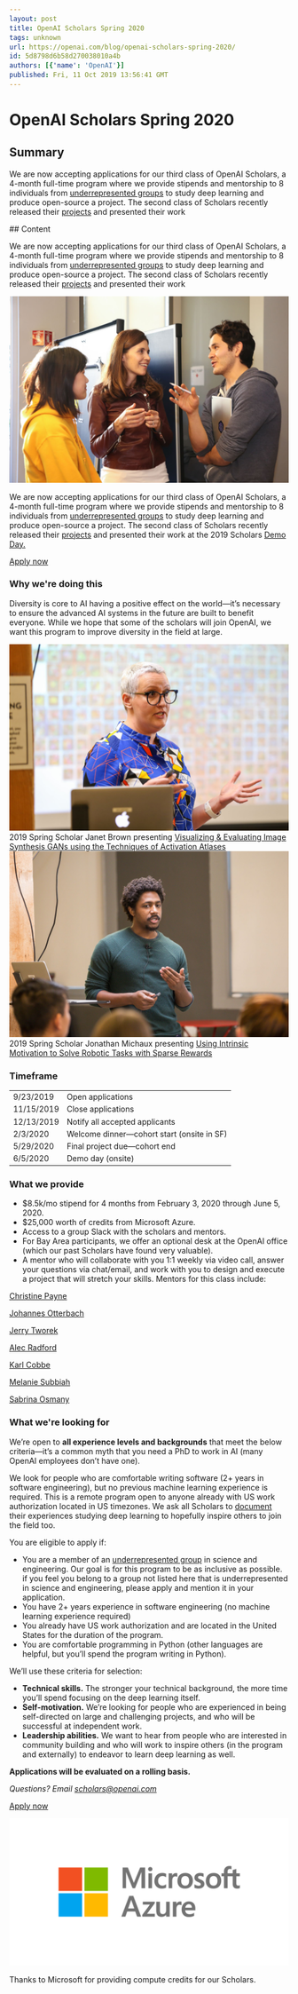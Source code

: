 ```yaml
---
layout: post
title: OpenAI Scholars Spring 2020
tags: unknown
url: https://openai.com/blog/openai-scholars-spring-2020/
id: 5d8798d6b58d270038010a4b
authors: [{'name': 'OpenAI'}]
published: Fri, 11 Oct 2019 13:56:41 GMT
---
```


# OpenAI Scholars Spring 2020
## Summary
<!--kg-card-begin: markdown--><div class="js-excerpt">
<p>We are now accepting applications for our third class of OpenAI Scholars, a 4-month full-time program where we provide stipends and mentorship to 8 individuals from <a href="https://www.nsf.gov/statistics/2017/nsf17310/digest/introduction/">underrepresented groups</a> to study deep learning and produce open-source a project. The second class of Scholars recently released their <a href="https://openai.com/blog/openai-scholars-class-of-19/">projects</a> and presented their work</p></div>
## Content
<!--kg-card-begin: markdown--><div class="js-excerpt">
<p>We are now accepting applications for our third class of OpenAI Scholars, a 4-month full-time program where we provide stipends and mentorship to 8 individuals from <a href="https://www.nsf.gov/statistics/2017/nsf17310/digest/introduction/">underrepresented groups</a> to study deep learning and produce open-source a project. The second class of Scholars recently released their <a href="https://openai.com/blog/openai-scholars-class-of-19/">projects</a> and presented their work</p></div>
<!--kg-card-begin: markdown--><div class="js-excerpt">
<img alt="OpenAI Scholars Spring 2020" src="images/IMG_7650.jpg"/><p>We are now accepting applications for our third class of OpenAI Scholars, a 4-month full-time program where we provide stipends and mentorship to 8 individuals from <a href="https://www.nsf.gov/statistics/2017/nsf17310/digest/introduction/">underrepresented groups</a> to study deep learning and produce open-source a project. The second class of Scholars recently released their <a href="https://openai.com/blog/openai-scholars-class-of-19/">projects</a> and presented their work at the 2019 Scholars <a href="https://www.youtube.com/watch?v=4u218xVkjmQ">Demo Day.</a></p>
</div>
<section class="btns"><a class="btn btn-padded icon-external right disabled" href="https://jobs.lever.co/openai/d30e1f04-b548-4503-ba8b-9853cb49bdc7">Apply now</a></section>
<h3 id="whyweredoingthis">Why we're doing this</h3>
<p>Diversity is core to AI having a positive effect on the world—it’s necessary to ensure the advanced AI systems in the future are built to benefit everyone. While we hope that some of the scholars will join OpenAI, we want this program to improve diversity in the field at large.</p>
<div>
<div class="row">
<div class="col">
<img alt="OpenAI Scholars Spring 2020" src="images/demo-day-janet.jpg"/>
<div class="caption">2019 Spring Scholar Janet Brown presenting <a href="https://www.quaternionidentity.com/blog/visualization-gans-act-atlas">Visualizing &amp; Evaluating Image Synthesis GANs
using the Techniques of Activation Atlases</a></div>
</div>
<div class="col">
<img alt="OpenAI Scholars Spring 2020" src="images/demo-day-jonathan.jpg"/>
<div class="caption">2019 Spring Scholar Jonathan Michaux presenting <a href="https://jmichaux.github.io/intrinsic-motivation/">Using Intrinsic Motivation to Solve Robotic Tasks with Sparse Rewards</a></div>
</div>
</div>
</div>
<h3 id="timeframe">Timeframe</h3>
<div class="d-table w-100 mt-n1">
<table style="border-spacing: 0;">
<tr>
<td>9/23/2019</td>
<td>Open applications</td>
</tr>
<tr>
<td>11/15/2019</td>
<td>Close applications</td>
</tr>
<tr>
<td>12/13/2019</td>
<td>Notify all accepted applicants</td>
</tr>
<tr>
<td>2/3/2020</td>
<td>Welcome dinner—cohort start (onsite in SF)</td>
</tr>
<tr>
<td>5/29/2020</td>
<td>Final project due—cohort end</td>
</tr>
<tr>
<td>6/5/2020</td>
<td>Demo day (onsite)</td>
</tr>
</table>
</div>
<h3 id="whatweprovide">What we provide</h3>
<ul>
<li>$8.5k/mo stipend for 4 months from February 3, 2020 through June 5, 2020.</li>
<li>$25,000 worth of credits from Microsoft Azure.</li>
<li>Access to a group Slack with the scholars and mentors.</li>
<li>For Bay Area participants, we offer an optional desk at the OpenAI office (which our past Scholars have found very valuable).</li>
<li>A mentor who will collaborate with you 1:1 weekly via video call, answer your questions via chat/email, and work with you to design and execute a project that will stretch your skills. Mentors for this class include:</li>
</ul>
<div class="mt-2">
<div class="row">
<div class="col-4 col-sm-3">
<a href="http://christinemcleavey.com/">
<figure class="bg-cover aspect-1/1 rounded-circle" style="background-image:url(/content/images/2019/10/christine.jpg)"></figure>
<div class="caption">Christine Payne</div>
</a>
</div>
<div class="col-4 col-sm-3">
<a href="http://jotterbach.github.io/">
<figure class="bg-cover aspect-1/1 rounded-circle" style="background-image:url(/content/images/2019/10/johannes.jpg)">
</figure>
<div class="caption">Johannes Otterbach</div>
</a>
</div>
<div class="col-4 col-sm-3">
<a href="https://blog.millionintegrals.com/">
<figure class="bg-cover aspect-1/1 rounded-circle" style="background-image:url(/content/images/2019/10/jerry.jpg)">
</figure>
<div class="caption">Jerry Tworek</div>
</a>
</div>
<div class="col-4 col-sm-3">
<a href="http://twitter.com/alecrad">
<figure class="bg-cover aspect-1/1 rounded-circle" style="background-image:url(/content/images/2019/10/alec.jpg)"></figure>
<div class="caption">Alec Radford</div>
</a>
</div>
<div class="col-4 col-sm-3">
<a href="https://github.com/kcobbe">
<figure class="bg-cover aspect-1/1 rounded-circle" style="background-image:url(/content/images/2019/10/karl.jpg)"></figure>
<div class="caption">Karl Cobbe</div>
</a>
</div>
<div class="col-4 col-sm-3">
<a href="http://www.melaniesubbiah.com/">
<figure class="bg-cover aspect-1/1 rounded-circle" style="background-image:url(/content/images/2019/10/melanie.jpg)"></figure>
<div class="caption">Melanie Subbiah</div>
</a>
</div>
<div class="col-4 col-sm-3">
<a href="https://twitter.com/sabrinaosmany?lang=en">
<figure class="bg-cover aspect-1/1 rounded-circle" style="background-image:url(/content/images/2019/10/sabrina.jpg)"></figure>
<div class="caption">Sabrina Osmany</div>
</a>
</div>
</div>
</div>
<h3 id="whatwerelookingfor">What we're looking for</h3>
<p>We’re open to <strong>all experience levels and backgrounds</strong> that meet the below criteria—it’s a common myth that you need a PhD to work in AI (many OpenAI employees don’t have one).</p>
<p>We look for people who are comfortable writing software (2+ years in software engineering), but no previous machine learning experience is required. This is a remote program open to anyone already with US work authorization located in US timezones. We ask all Scholars to <a href="https://fatmatarlaci.wordpress.com/">document</a> their experiences studying deep learning to hopefully inspire others to join the field too.</p>
<p>You are eligible to apply if:</p>
<ul>
<li>You are a member of an <a href="https://www.nsf.gov/statistics/2017/nsf17310/digest/introduction/">underrepresented group</a> in science and engineering. Our goal is for this program to be as inclusive as possible. if you feel you belong to a group not listed here that is underrepresented in science and engineering, please apply and mention it in your application.</li>
<li>You have 2+ years experience in software engineering (no machine learning experience required)</li>
<li>You already have US work authorization and are located in the United States for the duration of the program.</li>
<li>You are comfortable programming in Python (other languages are helpful, but you’ll spend the program writing in Python).</li>
</ul>
<p>We’ll use these criteria for selection:</p>
<ul>
<li><strong>Technical skills.</strong> The stronger your technical background, the more time you’ll spend focusing on the deep learning itself.</li>
<li><strong>Self-motivation.</strong> We’re looking for people who are experienced in being self-directed on large and challenging projects, and who will be successful at independent work.</li>
<li><strong>Leadership abilities.</strong> We want to hear from people who are interested in community building and who will work to inspire others (in the program and externally) to endeavor to learn deep learning as well.</li>
</ul>
<p><strong>Applications will be evaluated on a rolling basis.</strong></p>
<p><em>Questions? Email <a href="mailto:scholars@openai.com">scholars@openai.com</a></em></p>
<section class="btns"><a class="btn btn-padded icon-external right disabled" href="https://jobs.lever.co/openai/d30e1f04-b548-4503-ba8b-9853cb49bdc7">Apply now</a></section>
<div class="scrim">
<p><img alt="OpenAI Scholars Spring 2020" src="images/MS-Azure_logo_stacked_c-gray_rgb.png"/></p>
</div>
<div class="caption">Thanks to Microsoft for providing compute credits for our Scholars.</div>
<!--kg-card-end: markdown-->